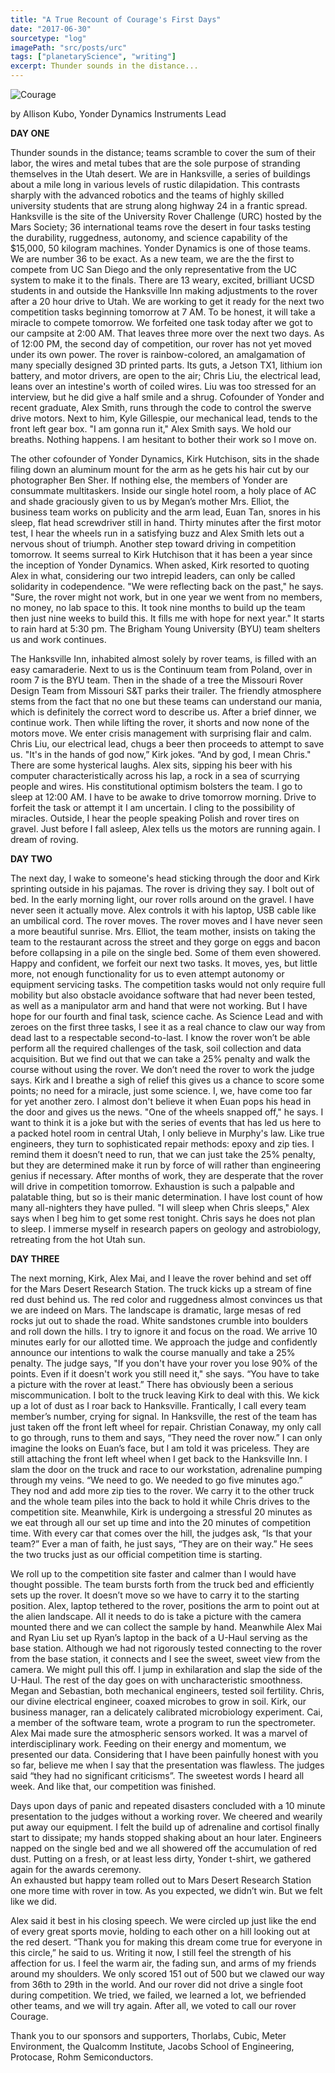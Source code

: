 ```yaml
---
title: "A True Recount of Courage's First Days"
date: "2017-06-30"
sourcetype: "log"
imagePath: "src/posts/urc"
tags: ["planetaryScience", "writing"]
excerpt: Thunder sounds in the distance...
---
```


![Courage](./urc/courage.jpg)

by Allison Kubo, Yonder Dynamics Instruments Lead


**DAY ONE**

Thunder sounds in the distance; teams scramble to cover the sum of their labor, the wires and metal tubes that are the sole purpose of stranding themselves in the Utah desert. We are in Hanksville, a series of buildings about a mile long in various levels of rustic dilapidation. This contrasts sharply with the advanced robotics and the teams of highly skilled university students that are strung along highway 24 in a frantic spread. Hanksville is the site of the University Rover Challenge (URC) hosted by the Mars Society; 36 international teams rove the desert in four tasks testing the durability, ruggedness, autonomy, and science capability of the $15,000, 50 kilogram machines. Yonder Dynamics is one of those teams. We are number 36 to be exact. As a new team, we are the the first to compete from UC San Diego and the only representative from the UC system to make it to the finals. There are 13 weary, excited, brilliant UCSD students in and outside the Hanksville Inn making adjustments to the rover after a 20 hour drive to Utah. We are working to get it ready for the next two competition tasks beginning tomorrow at 7 AM. To be honest, it will take a miracle to compete tomorrow. We forfeited one task today after we got to our campsite at 2:00 AM. That leaves three more over the next two days. As of 12:00 PM, the second day of competition, our rover has not yet moved under its own power. The rover is rainbow-colored, an amalgamation of many specially designed 3D printed parts. Its guts, a Jetson TX1, lithium ion battery, and motor drivers, are open to the air; Chris Liu, the electrical lead, leans over an intestine's worth of coiled wires. Liu was too stressed for an interview, but he did give a half smile and a shrug.  Cofounder of Yonder and recent graduate, Alex Smith, runs through the code to control the swerve drive motors. Next to him, Kyle Gillespie, our mechanical lead, tends to the front left gear box. "I am gonna run it," Alex Smith says. We hold our breaths. Nothing happens. I am hesitant to bother their work so I move on. 

The other cofounder of Yonder Dynamics, Kirk Hutchison, sits in the shade filing down an aluminum mount for the arm as he gets his hair cut by our photographer Ben Sher. If nothing else, the members of Yonder are consummate multitaskers. Inside our single hotel room, a holy place of AC and shade graciously given to us by Megan’s mother Mrs. Elliot, the business team works on publicity and the arm lead, Euan Tan, snores in his sleep, flat head screwdriver still in hand. Thirty minutes after the first motor test, I hear the wheels run in a satisfying buzz and Alex Smith lets out a nervous shout of triumph. Another step toward driving in competition tomorrow. It seems surreal to Kirk Hutchison that it has been a year since the inception of Yonder Dynamics. When asked, Kirk resorted to quoting Alex in what, considering our two intrepid leaders, can only be called solidarity in codependence. "We were reflecting back on the past," he says. "Sure, the rover might not work, but in one year we went from no members, no money, no lab space to this. It took nine months to build up the team then just nine weeks to build this. It fills me with hope for next year." It starts to rain hard at 5:30 pm. The Brigham Young University (BYU) team shelters us and work continues. 
    
The Hanksville Inn, inhabited almost solely by rover teams, is filled with an easy camaraderie.  Next to us is the Continuum team from Poland, over in room 7 is the BYU team. Then in the shade of a tree the Missouri Rover Design Team from Missouri S&T parks their trailer. The friendly atmosphere stems from the fact that no one but these teams can understand our mania, which is definitely the correct word to describe us. After a brief dinner, we continue work. Then while lifting the rover, it shorts and now none of the motors move. We enter crisis management with surprising flair and calm. Chris Liu, our electrical lead, chugs a beer then proceeds to attempt to save us. "It's in the hands of god now,” Kirk jokes. “And by god, I mean Chris." There are some hysterical laughs. Alex sits, sipping his beer with his computer characteristically across his lap, a rock in a sea of scurrying people and wires. His constitutional optimism bolsters the team. I go to sleep at 12:00 AM. I have to be awake to drive tomorrow morning. Drive to forfeit the task or attempt it I am uncertain. I cling to the possibility of miracles. Outside, I hear the people speaking Polish and rover tires on gravel. Just before I fall asleep, Alex tells us the motors are running again. I dream of roving. 

**DAY TWO**

The next day, I wake to someone's head sticking through the door and Kirk sprinting outside in his pajamas. The rover is driving they say. I bolt out of bed. In the early morning light, our rover rolls around on the gravel. I have never seen it actually move. Alex controls it with his laptop, USB cable like an umbilical cord. The rover moves. The rover moves and I have never seen a more beautiful sunrise. Mrs. Elliot, the team mother, insists on taking the team to the restaurant across the street and they gorge on eggs and bacon before collapsing in a pile on the single bed. Some of them even showered. Happy and confident, we forfeit our next two tasks. It moves, yes, but little more, not enough functionality for us to even attempt autonomy or equipment servicing tasks. The competition tasks would not only require full mobility but also obstacle avoidance software that had never been tested, as well as a manipulator arm and hand that were not working. But I have hope for our fourth and final task, science cache. As Science Lead and with zeroes on the first three tasks, I see it as a real chance to claw our way from dead last to a respectable second-to-last. I know the rover won’t be able perform all the required challenges of the task, soil collection and data acquisition. But we find out that we can take a 25% penalty and walk the course without using the rover. We don’t need the rover to work the judge says. Kirk and I breathe a sigh of relief this gives us a chance to score some points; no need for a miracle, just some science. I, we, have come too far for yet another zero.
I almost don't believe it when Euan pops his head in the door and gives us the news. "One of the wheels snapped off," he says. I want to think it is a joke but with the series of events that has led us here to a packed hotel room in central Utah, I only believe in Murphy's law. Like true engineers, they turn to sophisticated repair methods: epoxy and zip ties. I remind them it doesn’t need to run, that we can just take the 25% penalty, but they are determined make it run by force of will rather than engineering genius if necessary. After months of work, they are desperate that the rover will drive in competition tomorrow. Exhaustion is such a palpable and palatable thing, but so is their manic determination. I have lost count of how many all-nighters they have pulled. "I will sleep when Chris sleeps," Alex says when I beg him to get some rest tonight. Chris says he does not plan to sleep. I immerse myself in research papers on geology and astrobiology, retreating from the hot Utah sun. 


**DAY THREE**

The next morning, Kirk, Alex Mai, and I leave the rover behind and set off for the Mars Desert Research Station. The truck kicks up a stream of fine red dust behind us. The red color and ruggedness almost convinces us that we are indeed on Mars. The landscape is dramatic, large mesas of red rocks jut out to shade the road. White sandstones crumble into boulders and roll down the hills. I try to ignore it and focus on the road. We arrive 10 minutes early for our allotted time. We approach the judge and confidently announce our intentions to walk the course manually and take a 25% penalty. The judge says, "If you don't have your rover you lose 90% of the points. Even if it doesn't work you still need it," she says. “You have to take a picture with the rover at least.” There has obviously been a serious miscommunication. I bolt to the truck leaving Kirk to deal with this. We kick up a lot of dust as I roar back to Hanksville. Frantically, I call every team member’s number, crying for signal. In Hanksville, the rest of the team has just taken off the front left wheel for repair. Christian Conaway, my only call to go through, runs to them and says, “They need the rover now.” I can only imagine the looks on Euan’s face, but I am told it was priceless. They are still attaching the front left wheel when I get back to the Hanksville Inn. I slam the door on the truck and race to our workstation, adrenaline pumping through my veins. “We need to go. We needed to go five minutes ago.”  They nod and add more zip ties to the rover. We carry it to the other truck and the whole team piles into the back to hold it while Chris drives to the competition site. Meanwhile, Kirk is undergoing a stressful 20 minutes as we eat through all our set up time and into the 20 minutes of competition time. With every car that comes over the hill, the judges ask, “Is that your team?” Ever a man of faith, he just says, “They are on their way.” He sees the two trucks just as our official competition time is starting. 

We roll up to the competition site faster and calmer than I would have thought possible. The team bursts forth from the truck bed and efficiently sets up the rover. It doesn’t move so we have to carry it to the starting position. Alex, laptop tethered to the rover, positions the arm to point out at the alien landscape. All it needs to do is take a picture with the camera mounted there and we can collect the sample by hand. Meanwhile Alex Mai and Ryan Liu set up Ryan’s laptop in the back of a U-Haul serving as the base station. Although we had not rigorously tested connecting to the rover from the base station, it connects and I see the sweet, sweet view from the camera. We might pull this off. I jump in exhilaration and slap the side of the U-Haul. The rest of the day goes on with uncharacteristic smoothness. Megan and Sebastian, both mechanical engineers, tested soil fertility. Chris, our divine electrical engineer, coaxed microbes to grow in soil. Kirk, our business manager, ran a delicately calibrated microbiology experiment. Cai, a member of the software team, wrote a program to run the spectrometer. Alex Mai made sure the atmospheric sensors worked. It was a marvel of interdisciplinary work. Feeding on their energy and momentum, we presented our data. Considering that I have been painfully honest with you so far, believe me when I say that the presentation was flawless. The judges said “they had no significant criticisms”. The sweetest words I heard all week.   And like that, our competition was finished. 

Days upon days of panic and repeated disasters concluded with a 10 minute presentation to the judges without a working rover. We cheered and wearily put away our equipment. I felt the build up of adrenaline and cortisol finally start to dissipate; my hands stopped shaking about an hour later. Engineers napped on the single bed and we all showered off the accumulation of red dust. Putting on a fresh, or at least less dirty, Yonder t-shirt, we gathered again for the awards ceremony.  
An exhausted but happy team rolled out to Mars Desert Research Station one more time with rover in tow. As you expected, we didn’t win. But we felt like we did. 

Alex said it best in his closing speech. We were circled up just like the end of every great sports movie, holding to each other on a hill looking out at the red desert. “Thank you for making this dream come true for everyone in this circle,” he said to us. Writing it now, I still feel the strength of his affection for us. I feel the warm air, the fading sun, and arms of my friends around my shoulders. We only scored 151 out of 500 but we clawed our way from 36th to 29th in the world. And our rover did not drive a single foot during competition. We tried, we failed, we learned a lot, we befriended other teams, and we will try again. After all, we voted to call our rover Courage.

Thank you to our sponsors and supporters, Thorlabs, Cubic, Meter Environment, the Qualcomm Institute, Jacobs School of Engineering, Protocase, Rohm Semiconductors. 


